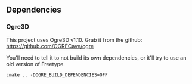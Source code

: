 ## Dependencies

### Ogre3D

This project uses Ogre3D v1.10. Grab it from the github:
https://github.com/OGRECave/ogre

You'll need to tell it to not build its own dependencies, or it'll try to use
an old version of Freetype.

```cmake .. -DOGRE_BUILD_DEPENDENCIES=OFF```
